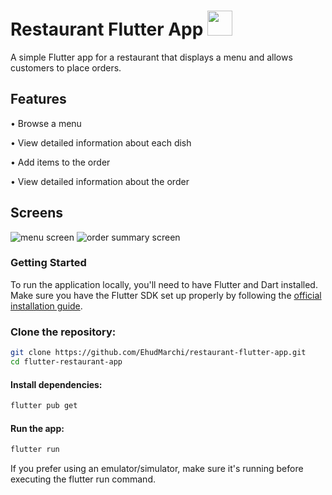 # Restaurant Flutter App <img src="https://cdn-images-1.medium.com/max/1200/1*5-aoK8IBmXve5whBQM90GA.png" width="40">
A simple Flutter app for a restaurant that displays a menu and allows customers to place orders.

## Features
• Browse a menu

• View detailed information about each dish

• Add items to the order

• View detailed information about the order

## Screens
![menu screen](https://github.com/EhudMarchi/restaurant-flutter-app/assets/49651991/fba3a1a0-1f2c-4487-bc2e-2041493fda5f)
![order summary screen](https://github.com/EhudMarchi/restaurant-flutter-app/assets/49651991/2e65be94-c8fc-4545-bea7-e572f796be8f)



### Getting Started

To run the application locally, you'll need to have Flutter and Dart installed. Make sure you have the Flutter SDK set up properly by following the [official installation guide](https://flutter.dev/docs/get-started/install).

### Clone the repository:

```bash
git clone https://github.com/EhudMarchi/restaurant-flutter-app.git
cd flutter-restaurant-app
```
#### Install dependencies:
```bash
flutter pub get
```
#### Run the app:
```bash
flutter run
```
If you prefer using an emulator/simulator, make sure it's running before executing the flutter run command.
